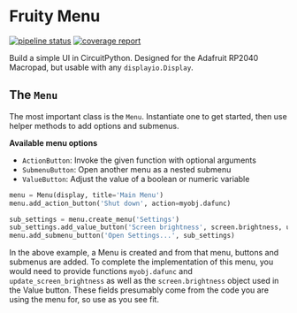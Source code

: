 # Fruity Menu
[![pipeline status](https://git.therode.net/jrode/fruity_menu/badges/main/pipeline.svg)](https://git.therode.net/jrode/fruity_menu/-/commits/main)
[![coverage report](https://git.therode.net/jrode/fruity_menu/badges/main/coverage.svg)](https://git.therode.net/jrode/fruity_menu/-/commits/main)


Build a simple UI in CircuitPython. Designed for the Adafruit RP2040 Macropad, but usable with any `displayio.Display`.

## The `Menu`
The most important class is the `Menu`. Instantiate one to get started, then use helper methods
to add options and submenus.

**Available menu options**
-  `ActionButton`: Invoke the given function with optional arguments
-  `SubmenuButton`: Open another menu as a nested submenu
-  `ValueButton`: Adjust the value of a boolean or numeric variable

```py
menu = Menu(display, title='Main Menu')
menu.add_action_button('Shut down', action=myobj.dafunc)

sub_settings = menu.create_menu('Settings')
sub_settings.add_value_button('Screen brightness', screen.brightness, update_screen_brightness)
menu.add_submenu_button('Open Settings...', sub_settings)
```

In the above example, a Menu is created and from that menu, buttons and submenus are added.
To complete the implementation of this menu, you would need to provide functions `myobj.dafunc`
and `update_screen_brightness` as well as the `screen.brightness` object used in the Value button.
These fields presumably come from the code you are using the menu for, so use as you see fit.